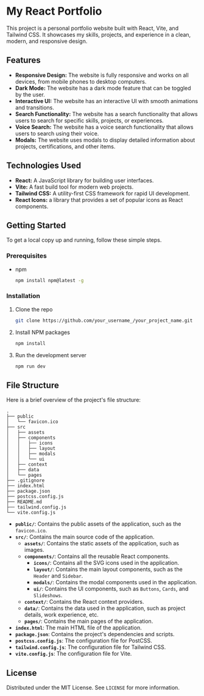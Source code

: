 # My React Portfolio

This project is a personal portfolio website built with React, Vite, and Tailwind CSS. It showcases my skills, projects, and experience in a clean, modern, and responsive design.

## Features

- **Responsive Design:** The website is fully responsive and works on all devices, from mobile phones to desktop computers.
- **Dark Mode:** The website has a dark mode feature that can be toggled by the user.
- **Interactive UI:** The website has an interactive UI with smooth animations and transitions.
- **Search Functionality:** The website has a search functionality that allows users to search for specific skills, projects, or experiences.
- **Voice Search:** The website has a voice search functionality that allows users to search using their voice.
- **Modals:** The website uses modals to display detailed information about projects, certifications, and other items.

## Technologies Used

- **React:** A JavaScript library for building user interfaces.
- **Vite:** A fast build tool for modern web projects.
- **Tailwind CSS:** A utility-first CSS framework for rapid UI development.
- **React Icons:** a library that provides a set of popular icons as React components.

## Getting Started

To get a local copy up and running, follow these simple steps.

### Prerequisites

- npm
  ```sh
  npm install npm@latest -g
  ```

### Installation

1.  Clone the repo
    ```sh
    git clone https://github.com/your_username_/your_project_name.git
    ```
2.  Install NPM packages
    ```sh
    npm install
    ```
3.  Run the development server
    ```sh
    npm run dev
    ```

## File Structure

Here is a brief overview of the project's file structure:

```
.
├── public
│   └── favicon.ico
├── src
│   ├── assets
│   ├── components
│   │   ├── icons
│   │   ├── layout
│   │   ├── modals
│   │   └── ui
│   ├── context
│   ├── data
│   └── pages
├── .gitignore
├── index.html
├── package.json
├── postcss.config.js
├── README.md
├── tailwind.config.js
└── vite.config.js
```

- **`public/`**: Contains the public assets of the application, such as the `favicon.ico`.
- **`src/`**: Contains the main source code of the application.
  - **`assets/`**: Contains the static assets of the application, such as images.
  - **`components/`**: Contains all the reusable React components.
    - **`icons/`**: Contains all the SVG icons used in the application.
    - **`layout/`**: Contains the main layout components, such as the `Header` and `Sidebar`.
    - **`modals/`**: Contains the modal components used in the application.
    - **`ui/`**: Contains the UI components, such as `Buttons`, `Cards`, and `Slideshows`.
  - **`context/`**: Contains the React context providers.
  - **`data/`**: Contains the data used in the application, such as project details, work experience, etc.
  - **`pages/`**: Contains the main pages of the application.
- **`index.html`**: The main HTML file of the application.
- **`package.json`**: Contains the project's dependencies and scripts.
- **`postcss.config.js`**: The configuration file for PostCSS.
- **`tailwind.config.js`**: The configuration file for Tailwind CSS.
- **`vite.config.js`**: The configuration file for Vite.

## License

Distributed under the MIT License. See `LICENSE` for more information.
